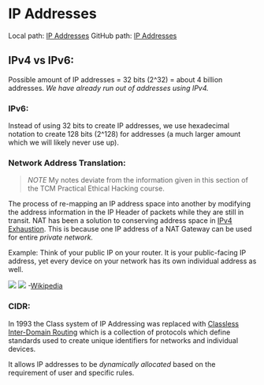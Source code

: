 
# IP Addresses
Local path: [IP Addresses](/networking/OSI/IP-addresses.md) 
GitHub path: [IP Addresses](https://github.com/TrshPuppy/obsidian-notes/blob/main/networking/OSI/IP-addresses.md)

## IPv4 vs IPv6:
Possible amount of IP addresses = 32 bits (2^32) = about 4 billion addresses. *We have already run out of addresses using IPv4.*

### IPv6:
Instead of using 32 bits to create IP addresses, we use hexadecimal notation to create 128 bits (2^128) for addresses (a much larger amount which we will likely never use up).

### Network Address Translation:
>	*NOTE* My notes deviate from the information given in this section of the TCM Practical Ethical Hacking course.

The process of re-mapping an IP address space into another by modifying the address information in the IP Header of packets while they are still in transit. NAT has been a solution to conserving address space in [IPv4 Exhaustion](/networking/routing/CIDR.md). This is because one IP address of a NAT Gateway can be used for entire *private network.*

Example: Think of your public IP on your router. It is your public-facing IP address, yet every device on your network has its own individual address as well. 

![](PNPT-study-guide/PNPT-pics/IP-addresses-1.png)
![](/PNPT-study-guide/PNPT-pics/IP-addresses-1.png)
-[Wikipedia](https://en.wikipedia.org/wiki/Network_address_translation)

### CIDR:
In 1993 the Class system of IP Addressing was replaced with [Classless Inter-Domain Routing](/networking/routing/CIDR.md) which is a collection of protocols which define standards used to create unique identifiers for networks and individual devices.

It allows IP addresses to be *dynamically allocated* based on the requirement of user and specific rules.


